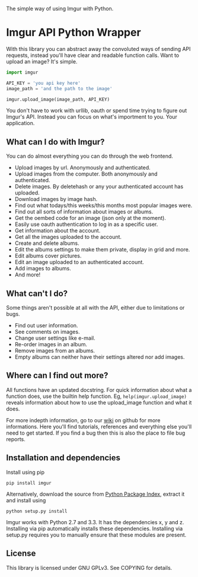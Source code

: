 The simple way of using Imgur with Python.


# Imgur API Python Wrapper

With this library you can abstract away the convoluted ways of sending API requests, instead you'll have clear and readable function calls. Want to upload an image? It's simple.

```python
import imgur

API_KEY = 'you api key here'
image_path = 'and the path to the image'

imgur.upload_image(image_path, API_KEY)
```

You don't have to work with urllib, oauth or spend time trying to figure out Imgur's API. Instead you can focus on what's importment to you. Your application.

## What can I do with Imgur?

You can do almost everything you can do through the web frontend.

 * Upload images by url. Anonymously and authenticated.
 * Upload images from the computer. Both anonymously and authenticated.
 * Delete images. By deletehash or any your authenticated account has uploaded.
 * Download images by image hash.
 * Find out what todays/this weeks/this months most popular images were. 
 * Find out all sorts of information about images or albums.
 * Get the oembed code for an image (json only at the moment).
 * Easily use oauth authentication to log in as a specific user.
 * Get information about the account.
 * Get all the images uploaded to the account.
 * Create and delete albums.
 * Edit the albums settings to make them private, display in grid and more.
 * Edit albums cover pictures.
 * Edit an image uploaded to an authenticated account. 
 * Add images to albums.
 * And more!

## What can't I do?

Some things aren't possible at all with the API, either due to limitations or bugs.

 * Find out user information.
 * See comments on images.
 * Change user settings like e-mail.
 * Re-order images in an album.
 * Remove images from an albums.
 * Empty albums can neither have their settings altered nor add images.

## Where can I find out more?

All functions have an updated docstring. For quick information about what a function does, use the builtin help function. Eg, `help(imgur.upload_image)` reveals information about how to use the upload_image function and what it does.

For more indepth information, go to our [wiki](google.com) on github for more informations. Here you'll find tutorials, references and everything else you'll need to get started. If you find a bug then this is also the place to file bug reports.

## Installation and dependencies

Install using pip

```  
pip install imgur
```

Alternatively, download the source from [Python Package Index](google.com), extract it and install using 

```
python setup.py install
```

Imgur works with Python 2.7 and 3.3. It has the dependencies x, y and z. Installing via pip automatically installs these dependencies. Installing via setup.py requires you to manually ensure that these modules are present.

## License

This library is licensed under GNU GPLv3. See COPYING for details.